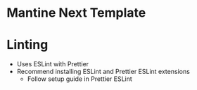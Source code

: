 # Mantine Next Template

# Linting

- Uses ESLint with Prettier
- Recommend installing ESLint and Prettier ESLint extensions
  - Follow setup guide in Prettier ESLint
